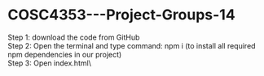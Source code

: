 # COSC4353---Project-Groups-14
Step 1: download the code from GitHub\
Step 2: Open the terminal and type command: npm i (to install all required npm dependencies in our project)\
Step 3: Open index.html\
